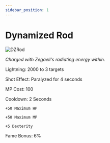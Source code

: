 ```yaml
---
sidebar_position: 1
---
```


# Dynamized Rod

![DZRod](https://vwiki.valorserver.com/api/item/picture/dynamized%20rod)

<i>Charged with Zegaell's radiating energy within.</i>

Lightning: 2000 to 3 targets

Shot Effect: Paralyzed for 4 seconds

MP Cost: 100

Cooldown: 2 Seconds

    +50 Maximum HP
    
    +50 Maximum MP
    
    +5 Dexterity

Fame Bonus: 6%

